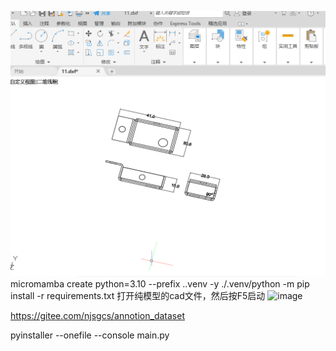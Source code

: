 ![image](readme_use\Snipaste_2025-07-23_16-28-21.png)
 micromamba create python=3.10 --prefix .\.venv -y 
./.venv/python -m pip install  -r requirements.txt
打开纯模型的cad文件，然后按F5启动
![image](readme_use\Snipaste_2025-07-23_16-39-12.png)

https://gitee.com/njsgcs/annotion_dataset





pyinstaller --onefile --console main.py